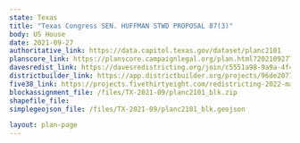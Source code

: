 ```yaml
---
state: Texas
title: "Texas Congress SEN. HUFFMAN STWD PROPOSAL 87(3)"
body: US House
date: 2021-09-27
authoritative_link: https://data.capitol.texas.gov/dataset/planc2101
planscore_link: https://planscore.campaignlegal.org/plan.html?20210927T151218.823845785Z
davesredist_link: https://davesredistricting.org/join/c5551a98-9a9a-4f44-9489-af63144ad7c1
districtbuilder_link: https://app.districtbuilder.org/projects/96de2077-bd24-4226-b68a-2eb4560cb906
five38_link: https://projects.fivethirtyeight.com/redistricting-2022-maps/texas/draft_plan_1/
blockassignment_file: /files/TX-2021-09/planc2101_blk.zip
shapefile_file:
simplegeojson_file: /files/TX-2021-09/planc2101_blk.geojson

layout: plan-page
---
```

